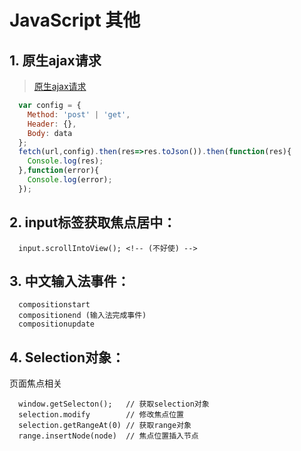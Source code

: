 # JavaScript 其他

## 1. 原生ajax请求

> [原生ajax请求](https://developer.mozilla.org/zh-CN/docs/Web/API/Fetch_API)

```js
  var config = {
    Method: 'post' | 'get',
    Header: {},
    Body: data
  };
  fetch(url,config).then(res=>res.toJson()).then(function(res){
    Console.log(res);
  },function(error){
    Console.log(error);
  });
```


## 2. input标签获取焦点居中：

```
  input.scrollIntoView(); <!-- (不好使) -->
```

## 3. 中文输入法事件：

```
  compositionstart
  compositionend (输入法完成事件)
  compositionupdate
```

## 4. Selection对象：

页面焦点相关

```
  window.getSelecton();   // 获取selection对象
  selection.modify        // 修改焦点位置
  selection.getRangeAt(0) // 获取range对象
  range.insertNode(node)  // 焦点位置插入节点
```